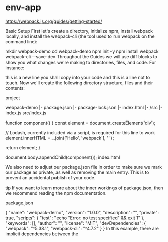 # env-app

https://webpack.js.org/guides/getting-started/

Basic Setup
First let's create a directory, initialize npm, install webpack locally, and install the webpack-cli (the tool used to run webpack on the command line):

mkdir webpack-demo
cd webpack-demo
npm init -y
npm install webpack webpack-cli --save-dev
Throughout the Guides we will use diff blocks to show you what changes we're making to directories, files, and code. For instance:

 this is a new line you shall copy into your code
  and this is a line not to touch.
Now we'll create the following directory structure, files and their contents:

project

  webpack-demo
  |- package.json
  |- package-lock.json
 |- index.html
 |- /src
   |- index.js
src/index.js

function component() {
  const element = document.createElement('div');

  // Lodash, currently included via a script, is required for this line to work
  element.innerHTML = _.join(['Hello', 'webpack'], ' ');

  return element;
}

document.body.appendChild(component());
index.html

<!DOCTYPE html>
<html>
  <head>
    <meta charset="utf-8" />
    <title>Getting Started</title>
    <script src="https://unpkg.com/lodash@4.17.20"></script>
  </head>
  <body>
    <script src="./src/index.js"></script>
  </body>
</html>
We also need to adjust our package.json file in order to make sure we mark our package as private, as well as removing the main entry. This is to prevent an accidental publish of your code.

tip
If you want to learn more about the inner workings of package.json, then we recommend reading the npm documentation.

package.json

 {
   "name": "webpack-demo",
   "version": "1.0.0",
   "description": "",
  "private": true,
   "scripts": {
     "test": "echo \"Error: no test specified\" && exit 1"
   },
   "keywords": [],
   "author": "",
   "license": "MIT",
   "devDependencies": {
     "webpack": "^5.38.1",
     "webpack-cli": "^4.7.2"
   }
 }
In this example, there are implicit dependencies between the <script> tags. Our index.js file depends on lodash being included in the page before it runs. This is because index.js never explicitly declared a need for lodash; it assumes that the global variable _ exists.

There are problems with managing JavaScript projects this way:

It is not immediately apparent that the script depends on an external library.
If a dependency is missing, or included in the wrong order, the application will not function properly.
If a dependency is included but not used, the browser will be forced to download unnecessary code.
Let's use webpack to manage these scripts instead.




https://jestjs.io/docs/getting-started


npm install --save-dev jest

Let's get started by writing a test for a hypothetical function that adds two numbers. First, create a sum.js file:

function sum(a, b) {
  return a + b;
}
module.exports = sum;

Then, create a file named sum.test.js. This will contain our actual test:

const sum = require('./sum');

test('adds 1 + 2 to equal 3', () => {
  expect(sum(1, 2)).toBe(3);
});

Add the following section to your package.json:

{
  "scripts": {
    "test": "jest"
  }
}

Finally, run yarn test or npm test and Jest will print this message:

PASS  ./sum.test.js
✓ adds 1 + 2 to equal 3 (5ms)


npm install --save-dev webpack webpack-cli




https://jsdoc.app/about-getting-started








npm install --save-dev webpack webpack-cli


